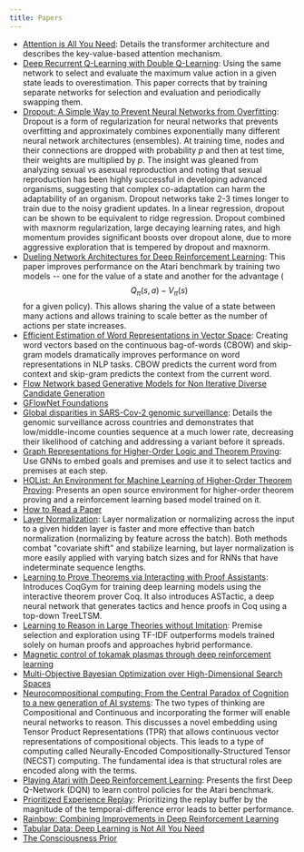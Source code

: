 ```yaml
---
title: Papers
---
```


- [Attention is All You Need](attention-is-all-you-need): Details the transformer architecture and describes the key-value-based attention mechanism.
- [Deep Recurrent Q-Learning with Double Q-Learning](deep-recurrent-q-learning-with-double-q-learning): Using the same network to select and evaluate the maximum value action in a given state leads to overestimation. This paper corrects that by training separate networks for selection and evaluation and periodically swapping them.
- [Dropout: A Simple Way to Prevent Neural Networks from Overfitting](dropout): Dropout is a form of regularization for neural networks that prevents overfitting and approximately combines exponentially many different neural network architectures (ensembles). At training time, nodes and their connections are dropped with probability $p$ and then at test time, their weights are multiplied by $p$. The insight was gleaned from analyzing sexual vs asexual reproduction and noting that sexual reproduction has been highly successful in developing advanced organisms, suggesting that complex co-adaptation can harm the adaptability of an organism. Dropout networks take 2-3 times longer to train due to the noisy gradient updates. In a linear regression, dropout can be shown to be equivalent to ridge regression. Dropout combined with maxnorm regularization, large decaying learning rates, and high momentum provides significant boosts over dropout alone, due to more aggressive exploration that is tempered by dropout and maxnorm.
- [Dueling Network Architectures for Deep Reinforcement Learning](dueling-network-architectures-for-deep-reinforcement-learning): This paper improves performance on the Atari benchmark by training two models -- one for the value of a state and another for the advantage ($$Q_\pi(s,a) - V_\pi(s)$$ for a given policy). This allows sharing the value of a state between many actions and allows training to scale better as the number of actions per state increases.
- [Efficient Estimation of Word Representations in Vector Space](word2vec): Creating word vectors based on the continuous bag-of-words (CBOW) and skip-gram models dramatically improves performance on word representations in NLP tasks. CBOW predicts the current word from context and skip-gram predicts the context from the current word.
- [Flow Network based Generative Models for Non Iterative Diverse Candidate Generation](flow-network-based-generative-models-for-non-iterative-diverse-candidate-generation)
- [GFlowNet Foundations](gflownet-foundations)
- [Global disparities in SARS-Cov-2 genomic surveillance](genomic-surveillance): Details the genomic surveillance across countries and demonstrates that low/middle-income counties sequence at a much lower rate, decreasing their likelihood of catching and addressing a variant before it spreads.
- [Graph Representations for Higher-Order Logic and Theorem Proving](graph-representations-for-higher-order-logic-and-theorem-proving): Use GNNs to embed goals and premises and use it to select tactics and premises at each step.
- [HOList: An Environment for Machine Learning of Higher-Order Theorem Proving](holist): Presents an open source environment for higher-order theorem proving and a reinforcement learning based model trained on it.
- [How to Read a Paper](how-to-read-a-paper)
- [Layer Normalization](layer-normalization): Layer normalization or normalizing across the input to a given hidden layer is faster and more effective than batch normalization (normalizing by feature across the batch). Both methods combat "covariate shift" and stabilize learning, but layer normalization is more easily applied with varying batch sizes and for RNNs that have indeterminate sequence lengths.
- [Learning to Prove Theorems via Interacting with Proof Assistants](learning-to-prove-theorems-via-interacting-with-proof-assistants): Introduces CoqGym for training deep learning models using the interactive theorem prover Coq. It also introduces ASTactic, a deep neural network that generates tactics and hence proofs in Coq using a top-down TreeLTSM.
- [Learning to Reason in Large Theories without Imitation](learning-to-reason-in-large-theories-without-imitation): Premise selection and exploration using TF-IDF outperforms models trained solely on human proofs and approaches hybrid performance.
- [Magnetic control of tokamak plasmas through deep reinforcement learning](magnetic-control-of-tokamak-plasmas-through-deep-reinforcement-learning)
- [Multi-Objective Bayesian Optimization over High-Dimensional Search Spaces](mulit-objective-bayesian-optimization-over-high-dimensional-search-spaces)
- [Neurocompositional computing: From the Central Paradox of Cognition to a new generation of AI systems](neurocompositional-computing): The two types of thinking are Compositional and Continuous and incorporating the former will enable neural networks to reason. This discusses a novel embedding using Tensor Product Representations (TPR) that allows continuous vector representations of compositional objects. This leads to a type of computing called Neurally-Encoded Compositionally-Structured Tensor (NECST) computing. The fundamental idea is that structural roles are encoded along with the terms.
- [Playing Atari with Deep Reinforcement Learning](playing-atari-with-deep-reinforcement-learning): Presents the first Deep Q-Network (DQN) to learn control policies for the Atari benchmark.
- [Prioritized Experience Replay](prioritized-experience-replay): Prioritizing the replay buffer by the magnitude of the temporal-difference error leads to better performance.
- [Rainbow: Combining Improvements in Deep Reinforcement Learning](rainbow)
- [Tabular Data: Deep Learning is Not All You Need](tabular-data)
- [The Consciousness Prior](the-consciousness-prior)
